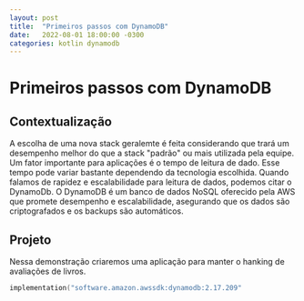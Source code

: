 ```yaml
---
layout: post
title:  "Primeiros passos com DynamoDB"
date:   2022-08-01 18:00:00 -0300
categories: kotlin dynamodb
---
```


# Primeiros passos com DynamoDB

## Contextualização

A escolha de uma nova stack geralemte é feita considerando que trará um desempenho melhor do que a stack "padrão" ou mais utilizada pela equipe. Um fator importante para aplicações é o tempo de leitura de dado. Esse tempo pode variar bastante dependendo da tecnologia escolhida. Quando falamos de rapidez e escalabilidade para leitura de dados, podemos citar o DynamoDb. O DynamoDB é um banco de dados NoSQL oferecido pela AWS que promete desempenho e escalabilidade, asegurando que os dados são criptografados e os backups são automáticos.

## Projeto

Nessa demonstração criaremos uma aplicação para manter o hanking de avaliações de livros.

```kotlin
implementation("software.amazon.awssdk:dynamodb:2.17.209"
```

